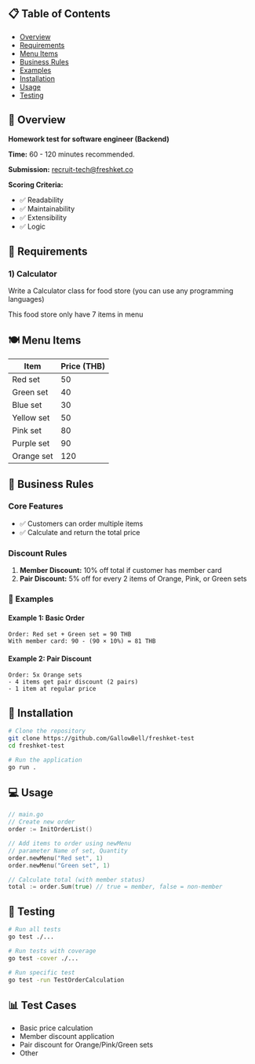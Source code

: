 ## 📋 Table of Contents
- [Overview](#overview)
- [Requirements](#requirements)
- [Menu Items](#menu-items)
- [Business Rules](#business-rules)
- [Examples](#examples)
- [Installation](#installation)
- [Usage](#usage)
- [Testing](#testing)


## 🎯 Overview
**Homework test for software engineer (Backend)**

**Time:** 60 - 120 minutes recommended.

**Submission:** recruit-tech@freshket.co

**Scoring Criteria:**
- ✅ Readability
- ✅ Maintainability  
- ✅ Extensibility
- ✅ Logic

## 📝 Requirements

### 1) Calculator
Write a Calculator class for food store (you can use any programming languages)

This food store only have 7 items in menu

## 🍽️ Menu Items

| Item | Price (THB) |
|------|-------------|
| Red set | 50 |
| Green set | 40 |
| Blue set | 30 |
| Yellow set | 50 |
| Pink set | 80 |
| Purple set | 90 |
| Orange set | 120 |

## 📐 Business Rules

### Core Features
- ✅ Customers can order multiple items
- ✅ Calculate and return the total price

### Discount Rules
1. **Member Discount:** 10% off total if customer has member card
2. **Pair Discount:** 5% off for every 2 items of Orange, Pink, or Green sets

### 🎯 Examples

#### Example 1: Basic Order
```
Order: Red set + Green set = 90 THB
With member card: 90 - (90 × 10%) = 81 THB
```

#### Example 2: Pair Discount
```
Order: 5x Orange sets
- 4 items get pair discount (2 pairs)
- 1 item at regular price
```

## 🚀 Installation

```bash
# Clone the repository
git clone https://github.com/GallowBell/freshket-test
cd freshket-test

# Run the application
go run .
```

## 💻 Usage

```go 
// main.go
// Create new order
order := InitOrderList()

// Add items to order using newMenu
// parameter Name of set, Quantity
order.newMenu("Red set", 1)
order.newMenu("Green set", 1)

// Calculate total (with member status)
total := order.Sum(true) // true = member, false = non-member
```

## 🧪 Testing

```bash
# Run all tests
go test ./...

# Run tests with coverage
go test -cover ./...

# Run specific test
go test -run TestOrderCalculation
```

## 📊 Test Cases

- Basic price calculation
- Member discount application
- Pair discount for Orange/Pink/Green sets
- Other